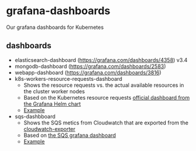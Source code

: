 # grafana-dashboards

Our grafana dashboards for Kubernetes

## dashboards

- elasticsearch-dashboard (https://grafana.com/dashboards/4358) v3.4
- mongodb-dashboard (https://grafana.com/dashboards/2583)
- webapp-dashboard (https://grafana.com/dashboards/3816)
- k8s-workers-resource-requests-dashboard
  - Shows the resource requests vs. the actual available resources in the cluster worker nodes
  - Based on the Kubernetes resource requests [official dashboard from the Grafana Helm chart](https://github.com/coreos/prometheus-operator/blob/master/helm/grafana/dashboards/kubernetes-resource-requests-dashboard.json)
  - [Example](./images/k8s-workers-resource-requests-dashboard.png)
- sqs-dashbboard
  - Shows the SQS metics from Cloudwatch that are exported from the [cloudwatch-exporter](https://github.com/skyscrapers/charts/tree/master/cloudwatch-monitoring)
  - Based on [the SQS grafana dashboard](https://grafana.com/dashboards/584) 
  - [Example](./images/sqs-dashbboard.png)
